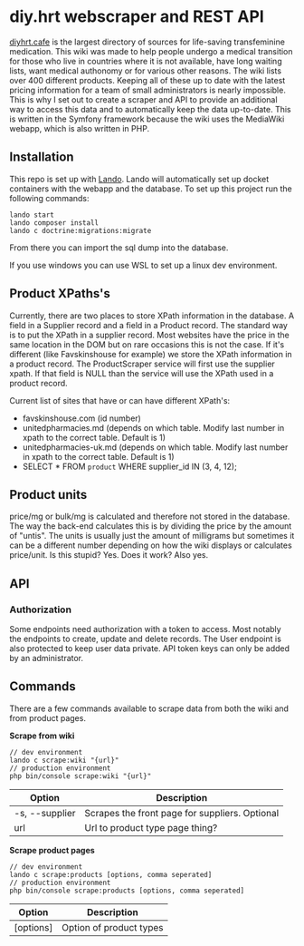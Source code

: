 # diy.hrt webscraper and REST API

[diyhrt.cafe](https://diyhrt.cafe/index.php/Main_Page) is the largest directory of sources for life-saving transfeminine
medication. This wiki was made to help people undergo a medical transition for those who live in countries where it is
not available, have long waiting lists, want medical authonomy or for various other reasons. The wiki lists over 400
different products. Keeping all of these up to date with the latest pricing information for a team of small
administrators is nearly impossible. This is why I set out to create a scraper and API to provide an additional way to
access this data and to automatically keep the data up-to-date. This is written in the Symfony framework because the
wiki uses the MediaWiki webapp, which is also written in PHP.

## Installation

This repo is set up with [Lando](https://lando.dev/). Lando will automatically set up docket containers with the webapp
and the database. To set up this project run the following commands:

```
lando start
lando composer install
lando c doctrine:migrations:migrate
```

From there you can import the sql dump into the database.

If you use windows you can use WSL to set up a linux dev environment.

## Product XPaths's

Currently, there are two places to store XPath information in the database. A field in a Supplier record and a field in
a Product record. The standard way is to put the XPath in a supplier record. Most websites have the price in the same
location in the DOM but on rare occasions this is not the case. If it's different (like Favskinshouse for example) we
store the XPath information in a product record. The ProductScraper service will first use the supplier xpath. If that
field is NULL than the service will use the XPath used in a product record.

Current list of sites that have or can have different XPath's:

* favskinshouse.com (id number)
* unitedpharmacies.md (depends on which table. Modify last number in xpath to the correct table. Default is 1)
* unitedpharmacies-uk.md (depends on which table. Modify last number in xpath to the correct table. Default is 1)
* SELECT * FROM `product` WHERE supplier_id IN (3, 4, 12);

## Product units

price/mg or bulk/mg is calculated and therefore not stored in the database. The way the back-end calculates this is by
dividing the price by the amount of "untis". The units is usually just the amount of milligrams but sometimes it can be
a different number depending on how the wiki displays or calculates price/unit. Is this stupid? Yes. Does it work? Also
yes.

## API

### Authorization

Some endpoints need authorization with a token to access. Most notably the endpoints to create, update and delete
records. The User endpoint is also protected to keep user data private. API token keys can only be added by an
administrator.

## Commands

There are a few commands available to scrape data from both the wiki and from product pages.

**Scrape from wiki**

```
// dev environment
lando c scrape:wiki "{url}"
// production environment
php bin/console scrape:wiki "{url}"
```

| Option         | Description                                    |
|----------------|------------------------------------------------|
| -s, --supplier | Scrapes the front page for suppliers. Optional |
| url            | Url to product type page thing?                |

**Scrape product pages**

```
// dev environment
lando c scrape:products [options, comma seperated]
// production environment
php bin/console scrape:products [options, comma seperated]
```

| Option    | Description             |
|-----------|-------------------------|
| [options] | Option of product types |